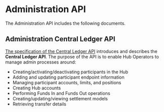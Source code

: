 # Administration API

The Administration API includes the following documents.

## Administration Central Ledger API

[The specification of the Central Ledger API](./central-ledger-api) introduces and describes the **Central Ledger API**. The purpose of the API is to enable Hub Operators to manage admin processes around:

- Creating/activating/deactivating participants in the Hub
- Adding and updating participant endpoint information
- Managing participant accounts, limits, and positions
- Creating Hub accounts
- Performing Funds In and Funds Out operations
- Creating/updating/viewing settlement models
- Retrieving transfer details